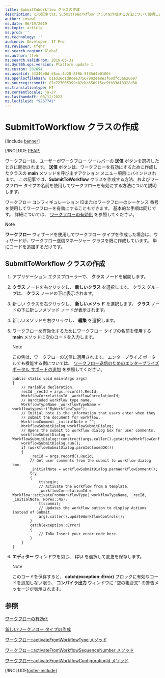 ```yaml
---
title: SubmitToWorkflow クラスの作成
description: この記事では、SubmitToWorkflow クラスを作成する方法について説明します。
author: josaw1
ms.date: 06/19/2019
ms.topic: article
ms.prod: ''
ms.technology: ''
audience: Developer, IT Pro
ms.reviewer: tfehr
ms.search.region: Global
ms.author: tfehr
ms.search.validFrom: 2016-05-31
ms.dyn365.ops.version: Platform update 1
ms.custom: 202694
ms.assetid: 33349e0d-d8ac-4d20-8f9b-5f85d4e01004
ms.openlocfilehash: b1ad26d1d8cee37567902ea8e3f60dfc5a620697
ms.sourcegitcommit: 87e727005399c82cbb6509f5ce9fb33d18928d30
ms.translationtype: HT
ms.contentlocale: ja-JP
ms.lasthandoff: 08/12/2022
ms.locfileid: "9267741"
---
```

# <a name="create-a-submittoworkflow-class"></a>SubmitToWorkflow クラスの作成 

[!include [banner](../includes/banner.md)]


[!INCLUDE [PEAP](../../../includes/peap-1.md)]

ワークフローは、ユーザーがワークフロー ツールバーの **送信** ボタンを選択したときに開始されます。 **送信** ボタンは、ワークフローを有効にするために作成したクラスの **main** メソッドを呼び出すアクション メニュー項目にバインドされます。 この記事では、**SubmitToWorkflow** クラスを作成する方法、およびワークフロー タイプの名前を使用してワークフローを有効にする方法について説明します。

ワークフロー コンフィギュレーション IDまたはワークフローのシーケンス 番号を使用してワークフローを有効にすることもできます。 基本的な手順は同じです。 詳細については、 [ワークフローの有効化](/dynamicsax-2012/developer/activating-a-workflow) を参照してください。

> [!NOTE]
> **ワークフロー** ウィザードを使用してワークフロー タイプを作成した場合は、ウィザードが、ワークフロー送信マネージャー クラスを既に作成しています。 単にコードを追加するだけです。

## <a name="create-a-submittoworkflow-class"></a>SubmitToWorkflow クラスの作成

1. アプリケーション エクスプローラーで、 **クラス** ノードを展開します。
2. **クラス** ノードを右クリックし、 **新しいクラス** を選択します。 クラス グループは、 **クラス** ノードの下に表示されます。
3. 新しい クラスを右クリックし、 **新しいメソッド** を選択します。 **クラス** ノードの下に新しいメソッド ノードが表示されます。
4. 新しいメソッドを右クリックし、 **編集** を選択します。
5. ワークフローを有効化するためにワークフロー タイプの名前を使用する **main** メソッドに次のコードを入力します。

    > [!NOTE]
    > この例は、ワークフローの送信に適用されます。 エンタープライズ ポータルでも機能する例については、 [ワークフロー送信のためのエンタープライズ ポータル サポートの追加](/dynamicsax-2012/developer/adding-enterprise-portal-support-for-workflow-submission) を参照してください。

    ```X++
    public static void main(Args args)
    {
        // Variable declaration.
        recId _recId = args.record().RecId;
        WorkflowCorrelationId _workflowCorrelationId;
        // Hardcoded workflow type name.
        WorkflowTypeName _workflowTypeName = workflowtypestr("MyWorkflowType");
        // Initial note is the information that users enter when they
        // submit the document for workflow.
        WorkflowComment _initialNote = "";
        WorkflowSubmitDialog workflowSubmitDialog;
        // Opens the submit to workflow dialog box for user comments.
        workflowSubmitDialog = WorkflowSubmitDialog::construct(args.caller().getActiveWorkflowConfiguration());
        workflowSubmitDialog.run();
        if (workflowSubmitDialog.parmIsClosedOK())
        {
            _recId = args.record().RecId;
            // Get user comments from the submit to workflow dialog box.
            _initialNote = workflowSubmitDialog.parmWorkflowComment();
            try
            {
                ttsbegin;
                // Activate the workflow from a template.
                _workflowCorrelationId = Workflow::activateFromWorkflowType(_workflowTypeName, _recId, _initialNote, NoYes::No);
                ttscommit;
                // Updates the workflow button to display Actions instead of Submit.
                args.caller().updateWorkflowControls();
            }
            catch(exception::Error)
            {
                // ToDo Insert your error code here.
            }
        }
    }
    ```

6. **エディター** ウィンドウを閉じ、 **はい** を選択して変更を保存します。

    > [!NOTE]
    > このコードを保存すると、 **catch(exception::Error)** ブロックに有効なコードを追加しない限り、 **コンパイラ出力** ウィンドウに "空の複合文" の警告メッセージが表示されます。

## <a name="see-also"></a>参照

[ワークフローの有効化](/dynamicsax-2012/developer/activating-a-workflow)

[新しいワークフロー タイプの作成](workflow-type-create-new.md)

[ワークフロー::activateFromWorkflowType メソッド](/previous-versions/dynamics/ax-2012/application-classes/gg812416(v=ax.60))

[ワークフロー::activateFromWorkflowSequenceNumber メソッド](/previous-versions/dynamics/ax-2012/application-classes/gg812415(v=ax.60))

[ワークフロー::activateFromWorkflowConfigurationId メソッド](/previous-versions/dynamics/ax-2012/application-classes/gg812414(v=ax.60))


[!INCLUDE[footer-include](../../../includes/footer-banner.md)]
